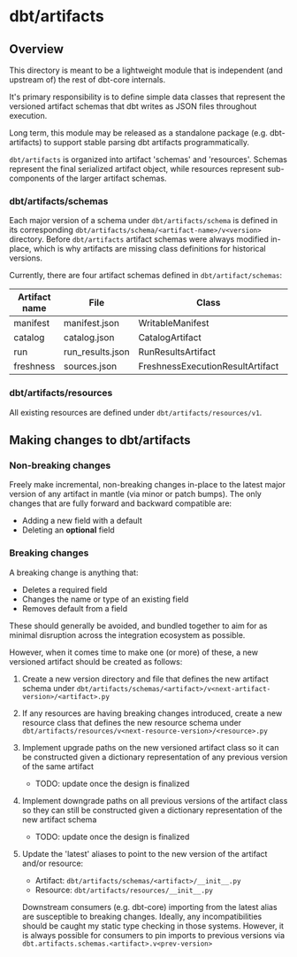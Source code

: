 # dbt/artifacts

## Overview
This directory is meant to be a lightweight module that is independent (and upstream of) the rest of dbt-core internals.

It's primary responsibility is to define simple data classes that represent the versioned artifact schemas that dbt writes as JSON files throughout execution. 

Long term, this module may be released as a standalone package (e.g. dbt-artifacts) to support stable parsing dbt artifacts programmatically.

`dbt/artifacts` is organized into artifact 'schemas' and 'resources'. Schemas represent the final serialized artifact object, while resources represent sub-components of the larger artifact schemas.

### dbt/artifacts/schemas


Each major version of a schema under `dbt/artifacts/schema` is defined in its corresponding `dbt/artifacts/schema/<artifact-name>/v<version>` directory. Before `dbt/artifacts` artifact schemas were always modified in-place, which is why artifacts are missing class definitions for historical versions.

Currently, there are four artifact schemas defined in `dbt/artifact/schemas`:

| Artifact name | File             | Class                            | Latest definition                 |
|---------------|------------------|----------------------------------|-----------------------------------|
| manifest      | manifest.json    | WritableManifest                 | dbt/artifacts/schema/manifest/v11 |
| catalog       | catalog.json     | CatalogArtifact                  | dbt/artifacts/schema/catalog/v1   |
| run           | run_results.json | RunResultsArtifact               | dbt/artifacts/schema/run/v5       |
| freshness     | sources.json     | FreshnessExecutionResultArtifact | dbt/artifacts/schema/freshness/v3 |


### dbt/artifacts/resources

All existing resources are defined under `dbt/artifacts/resources/v1`.

## Making changes to dbt/artifacts

### Non-breaking changes

Freely make incremental, non-breaking changes in-place to the latest major version of any artifact in mantle (via minor or patch bumps). The only changes that are fully forward and backward compatible are: 
* Adding a new field with a default
* Deleting an __optional__ field

### Breaking changes
A breaking change is anything that: 
* Deletes a required field
* Changes the name or type of an existing field
* Removes default from a field

These should generally be avoided, and bundled together to aim for as minimal disruption across the integration ecosystem as possible. 

However, when it comes time to make one (or more) of these, a new versioned artifact should be created as follows: 
 1. Create a new version directory and file that defines the new artifact schema under `dbt/artifacts/schemas/<artifact>/v<next-artifact-version>/<artifact>.py`
 2. If any resources are having breaking changes introduced, create a new resource class that defines the new resource schema under `dbt/artifacts/resources/v<next-resource-version>/<resource>.py`
 3. Implement upgrade paths on the new versioned artifact class so it can be constructed given a dictionary representation of any previous version of the same artifact
     * TODO: update once the design is finalized
4. Implement downgrade paths on all previous versions of the artifact class so they can still be constructed given a dictionary representation of the new artifact schema
    * TODO: update once the design is finalized
5. Update the 'latest' aliases to point to the new version of the artifact and/or resource:
    * Artifact: `dbt/artifacts/schemas/<artifact>/__init__.py `
    * Resource: `dbt/artifacts/resources/__init__.py `

    Downstream consumers (e.g. dbt-core) importing from the latest alias are susceptible to breaking changes. Ideally, any incompatibilities should be caught my static type checking in those systems. However, it is always possible for consumers to pin imports to previous versions via `dbt.artifacts.schemas.<artifact>.v<prev-version>`
